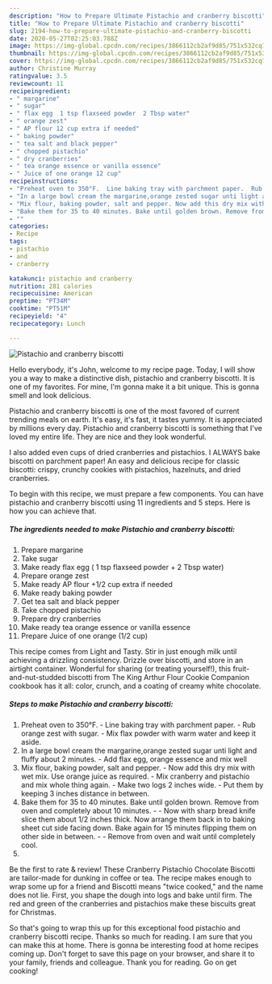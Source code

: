 ```yaml
---
description: "How to Prepare Ultimate Pistachio and cranberry biscotti"
title: "How to Prepare Ultimate Pistachio and cranberry biscotti"
slug: 2194-how-to-prepare-ultimate-pistachio-and-cranberry-biscotti
date: 2020-05-27T02:25:03.788Z
image: https://img-global.cpcdn.com/recipes/3866112cb2af9d85/751x532cq70/pistachio-and-cranberry-biscotti-recipe-main-photo.jpg
thumbnail: https://img-global.cpcdn.com/recipes/3866112cb2af9d85/751x532cq70/pistachio-and-cranberry-biscotti-recipe-main-photo.jpg
cover: https://img-global.cpcdn.com/recipes/3866112cb2af9d85/751x532cq70/pistachio-and-cranberry-biscotti-recipe-main-photo.jpg
author: Christine Murray
ratingvalue: 3.5
reviewcount: 11
recipeingredient:
- " margarine"
- " sugar"
- " flax egg  1 tsp flaxseed powder  2 Tbsp water"
- " orange zest"
- " AP flour 12 cup extra if needed"
- " baking powder"
- " tea salt and black pepper"
- " chopped pistachio"
- " dry cranberries"
- " tea orange essence or vanilla essence"
- " Juice of one orange 12 cup"
recipeinstructions:
- "Preheat oven to 350°F.  Line baking tray with parchment paper.  Rub orange zest with sugar.  Mix flax powder with warm water and keep it aside."
- "In a large bowl cream the margarine,orange zested sugar unti light and fluffy about 2 minutes.  Add flax egg, orange essence and mix well"
- "Mix flour, baking powder, salt and pepper. Now add this dry mix with wet mix. Use orange juice as required. Mix cranberry and pistachio and mix whole thing again. Make two logs 2 inches wide. Put them by keeping 3 inches distance in between."
- "Bake them for 35 to 40 minutes. Bake until golden brown. Remove from oven and completely about 10 minutes.  Now with sharp bread knife slice them about 1/2 inches thick. Now arrange them back in to baking sheet cut side facing down. Bake again for 15 minutes flipping them on other side in between.   Remove from  oven and wait until completely cool."
- ""
categories:
- Recipe
tags:
- pistachio
- and
- cranberry

katakunci: pistachio and cranberry 
nutrition: 281 calories
recipecuisine: American
preptime: "PT34M"
cooktime: "PT51M"
recipeyield: "4"
recipecategory: Lunch

---
```



![Pistachio and cranberry biscotti](https://img-global.cpcdn.com/recipes/3866112cb2af9d85/751x532cq70/pistachio-and-cranberry-biscotti-recipe-main-photo.jpg)

Hello everybody, it's John, welcome to my recipe page. Today, I will show you a way to make a distinctive dish, pistachio and cranberry biscotti. It is one of my favorites. For mine, I'm gonna make it a bit unique. This is gonna smell and look delicious.

Pistachio and cranberry biscotti is one of the most favored of current trending meals on earth. It's easy, it's fast, it tastes yummy. It is appreciated by millions every day. Pistachio and cranberry biscotti is something that I've loved my entire life. They are nice and they look wonderful.

I also added even cups of dried cranberries and pistachios. I ALWAYS bake biscotti on parchment paper! An easy and delicious recipe for classic biscotti: crispy, crunchy cookies with pistachios, hazelnuts, and dried cranberries.


To begin with this recipe, we must prepare a few components. You can have pistachio and cranberry biscotti using 11 ingredients and 5 steps. Here is how you can achieve that.

<!--inarticleads1-->

##### The ingredients needed to make Pistachio and cranberry biscotti:

1. Prepare  margarine
1. Take  sugar
1. Make ready  flax egg ( 1 tsp flaxseed powder + 2 Tbsp water)
1. Prepare  orange zest
1. Make ready  AP flour +1/2 cup extra if needed
1. Make ready  baking powder
1. Get  tea salt and black pepper
1. Take  chopped pistachio
1. Prepare  dry cranberries
1. Make ready  tea orange essence or vanilla essence
1. Prepare  Juice of one orange (1/2 cup)


This recipe comes from Light and Tasty. Stir in just enough milk until achieving a drizzling consistency. Drizzle over biscotti, and store in an airtight container. Wonderful for sharing (or treating yourself!), this fruit-and-nut-studded biscotti from The King Arthur Flour Cookie Companion cookbook has it all: color, crunch, and a coating of creamy white chocolate. 

<!--inarticleads2-->

##### Steps to make Pistachio and cranberry biscotti:

1. Preheat oven to 350°F.  - Line baking tray with parchment paper.  - Rub orange zest with sugar.  - Mix flax powder with warm water and keep it aside.
1. In a large bowl cream the margarine,orange zested sugar unti light and fluffy about 2 minutes.  - Add flax egg, orange essence and mix well
1. Mix flour, baking powder, salt and pepper. - Now add this dry mix with wet mix. Use orange juice as required. - Mix cranberry and pistachio and mix whole thing again. - Make two logs 2 inches wide. - Put them by keeping 3 inches distance in between.
1. Bake them for 35 to 40 minutes. Bake until golden brown. Remove from oven and completely about 10 minutes. -  - Now with sharp bread knife slice them about 1/2 inches thick. Now arrange them back in to baking sheet cut side facing down. Bake again for 15 minutes flipping them on other side in between.  -  - Remove from  oven and wait until completely cool.
1. 


Be the first to rate &amp; review! These Cranberry Pistachio Chocolate Biscotti are tailor-made for dunking in coffee or tea. The recipe makes enough to wrap some up for a friend and Biscotti means &#34;twice cooked,&#34; and the name does not lie. First, you shape the dough into logs and bake until firm. The red and green of the cranberries and pistachios make these biscuits great for Christmas. 

So that's going to wrap this up for this exceptional food pistachio and cranberry biscotti recipe. Thanks so much for reading. I am sure that you can make this at home. There is gonna be interesting food at home recipes coming up. Don't forget to save this page on your browser, and share it to your family, friends and colleague. Thank you for reading. Go on get cooking!
